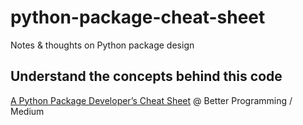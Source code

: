 # python-package-cheat-sheet
Notes &amp; thoughts on Python package design

## Understand the concepts behind this code

[A Python Package Developer’s Cheat Sheet](https://medium.com/better-programming/a-python-package-developers-cheat-sheet-3efb9e9454c7) @ Better Programming / Medium
